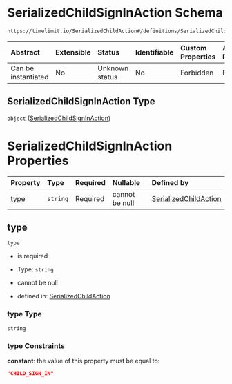 # SerializedChildSignInAction Schema

```txt
https://timelimit.io/SerializedChildAction#/definitions/SerializedChildSignInAction
```



| Abstract            | Extensible | Status         | Identifiable | Custom Properties | Additional Properties | Access Restrictions | Defined In                                                                                      |
| :------------------ | :--------- | :------------- | :----------- | :---------------- | :-------------------- | :------------------ | :---------------------------------------------------------------------------------------------- |
| Can be instantiated | No         | Unknown status | No           | Forbidden         | Forbidden             | none                | [SerializedChildAction.schema.json\*](SerializedChildAction.schema.json "open original schema") |

## SerializedChildSignInAction Type

`object` ([SerializedChildSignInAction](serializedchildaction-definitions-serializedchildsigninaction.md))

# SerializedChildSignInAction Properties

| Property      | Type     | Required | Nullable       | Defined by                                                                                                                                                                                                      |
| :------------ | :------- | :------- | :------------- | :-------------------------------------------------------------------------------------------------------------------------------------------------------------------------------------------------------------- |
| [type](#type) | `string` | Required | cannot be null | [SerializedChildAction](serializedchildaction-definitions-serializedchildsigninaction-properties-type.md "https://timelimit.io/SerializedChildAction#/definitions/SerializedChildSignInAction/properties/type") |

## type



`type`

* is required

* Type: `string`

* cannot be null

* defined in: [SerializedChildAction](serializedchildaction-definitions-serializedchildsigninaction-properties-type.md "https://timelimit.io/SerializedChildAction#/definitions/SerializedChildSignInAction/properties/type")

### type Type

`string`

### type Constraints

**constant**: the value of this property must be equal to:

```json
"CHILD_SIGN_IN"
```
